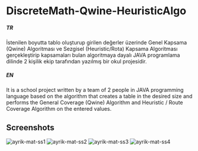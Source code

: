 # DiscreteMath-Qwine-HeuristicAlgo

##### TR
İstenilen boyutta tablo oluşturup girilen değerler üzerinde Genel Kapsama (Qwine) Algoritması ve Sezgisel (Heuristic/Rota) Kapsama Algoritması gerçekleştirip kapsamaları bulan algoritmaya dayalı JAVA programlama dilinde 2 kişilik ekip tarafından yazılmış bir okul projesidir.

##### EN
It is a school project written by a team of 2 people in JAVA programming language based on the algorithm that creates a table in the desired size and performs the General Coverage (Qwine) Algorithm and Heuristic / Route Coverage Algorithm on the entered values.

## Screenshots
![ayrik-mat-ss1](https://user-images.githubusercontent.com/62398743/115125059-76ca9780-9fce-11eb-8e25-f752caeecb90.png)
![ayrik-mat-ss2](https://user-images.githubusercontent.com/62398743/115125062-792cf180-9fce-11eb-8406-efb58a516a4b.png)
![ayrik-mat-ss3](https://user-images.githubusercontent.com/62398743/115125063-7af6b500-9fce-11eb-9397-bccab7c38121.png)
![ayrik-mat-ss4](https://user-images.githubusercontent.com/62398743/115125065-7c27e200-9fce-11eb-8241-7497e9257f34.png)
